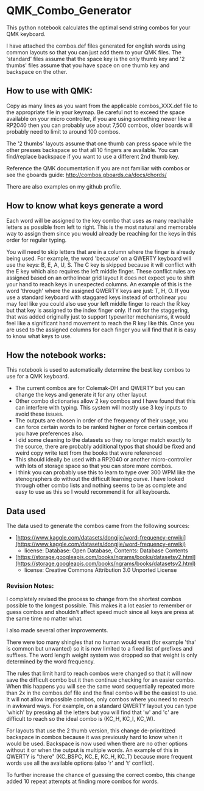 # QMK_Combo_Generator
This python notebook calculates the optimal send string combos for your QMK keyboard.

I have attached the combos.def files generated for english words using common layouts so that you can just add them to your QMK files. The 'standard' files assume that the space key is the only thumb key and '2 thumbs' files assume that you have space on one thumb key and backspace on the other.

## How to use with QMK:
Copy as many lines as you want from the applicable combos_XXX.def file to the appropriate file in your keymap. Be careful not to exceed the space available on your micro controller, if you are using something newer like a RP2040 then you can probably use about 7,500 combos, older boards will probably need to limit to around 100 combos.

The '2 thumbs' layouts assume that one thumb can press space while the other presses backspace so that all 10 fingers are available. You can find/replace backspace if you want to use a different 2nd thumb key.

Reference the QMK documentation if you are not familiar with combos or see the gboards guide: http://combos.gboards.ca/docs/chords/

There are also examples on my github profile.

## How to know what keys generate a word

Each word will be assigned to the key combo that uses as many reachable letters as possible from left to right. This is the most natural and memorable way to assign them since you would already be reaching for the keys in this order for regular typing.

You will need to skip letters that are in a column where the finger is already being used. For example, the word 'because' on a QWERTY keyboard will use the keys: B, E, A, U, S. The C key is skipped because it will conflict with the E key which also requires the left middle finger. These conflict rules are assigned based on an ortholinear grid layout it does not expect you to shift your hand to reach keys in unexpected columns. An example of this is the word 'through' where the assigned QWERTY keys are just: T, H, O. If you use a standard keyboard with staggared keys instead of ortholinear you may feel like you could also use your left middle finger to reach the R key but that key is assigned to the index finger only. If not for the staggering, that was added originally just to support typewriter mechanisms, it would feel like a significant hand movement to reach the R key like this. Once you are used to the assigned columns for each finger you will find that it is easy to know what keys to use.


## How the notebook works:
This notebook is used to automatically determine the best key combos to use for a QMK keyboard. 

- The current combos are for Colemak-DH and QWERTY but you can change the keys and generate it for any other layout
- Other combo dictionaries allow 2 key combos and I have found that this can interfere with typing. This system will mostly use 3 key inputs to avoid these issues.
- The outputs are chosen in order of the frequency of their usage, you can force certain words to be ranked higher or force certain combos if you have preferences also.
- I did some cleaning to the datasets so they no longer match exactly to the source, there are probably additional typos that should be fixed and weird copy write text from the books that were referenced
- This should ideally be used with a RP2040 or another micro-controller with lots of storage space so that you can store more combos.
- I think you can probably use this to learn to type over 300 WPM like the stenographers do without the difficult learning curve. I have looked through other combo lists and nothing seems to be as complete and easy to use as this so I would recommend it for all keyboards.


## Data used

The data used to generate the combos came from the following sources:
- [https://www.kaggle.com/datasets/dongjie/word-frequency-enwiki](https://www.kaggle.com/datasets/dongjie/word-frequency-enwiki)
  - license: Database: Open Database, Contents: Database Contents
- [https://storage.googleapis.com/books/ngrams/books/datasetsv2.html](https://storage.googleapis.com/books/ngrams/books/datasetsv2.html)
  - license: Creative Commons Attribution 3.0 Unported License

### Revision Notes:

I completely revised the process to change from the shortest combos possible to the longest possible. This makes it a lot easier to remember or guess combos and shouldn't affect speed much since all keys are press at the same time no matter what.

I also made several other improvements.

There were too many shingles that no human would want (for example 'tha' is common but unwanted) so it is now limited to a fixed list of prefixes and suffixes. The word length weight system was dropped so that weight is only determined by the word frequency.

The rules that limit hard to reach combos were changed so that it will now save the difficult combo but it then continue checking for an easier combo. When this happens you will see the same word sequentially repeated more than 2x in the combos.def file and the final combo will be the easiest to use. It will not allow impossible combos, only combos where you need to reach in awkward ways. For example, on a standard QWERTY layout you can type 'which' by pressing all the letters but you will find that 'w' and 'c' are difficult to reach so the ideal combo is (KC_H, KC_I, KC_W).

For layouts that use the 2 thumb version, this change de-prioritized backspace in combos because it was previously hard to know when it would be used. Backspace is now used when there are no other options without it or when the output is multiple words. An example of this in QWERTY is "there" (KC_BSPC, KC_E, KC_H, KC_T) because more frequent words use all the available options (also 'r' and 't' conflict).

To further increase the chance of guessing the correct combo, this change added 10 repeat attempts at finding more combos for words.
